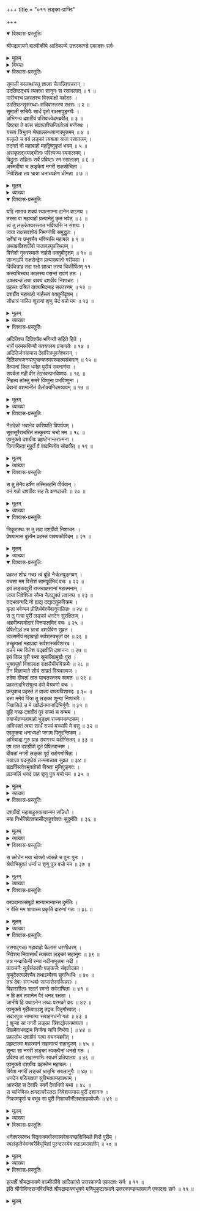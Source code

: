 +++
title = "०११ लङ्का-प्राप्तिः"

+++

<details open><summary>विश्वास-प्रस्तुतिः</summary>

श्रीमद्रामायणे वाल्मीकीये आदिकाव्ये उत्तरकाण्डे एकादशः सर्गः
</details>

<details><summary>मूलम्</summary>

श्रीमद्रामायणे वाल्मीकीये आदिकाव्ये उत्तरकाण्डे एकादशः सर्गः
</details>

<details><summary>विषयाः</summary>

रावणादीनां वर-लाभ-हृष्टेन सुमालिना  
प्रहस्तादिभिः सह  
रावण-समीपम् एत्य  
तं प्रति लङ्कायाः पुरा-निजालयत्व-कथन-पूर्वकं  
कुबेरस्य ततः प्रव्राजन-चोदना ॥ १ ॥  
रावणेन भ्रातृ-गौरवात् तद्-वचनानादरणे  
तं प्रति प्रहस्तेन  
पुनस् समयान्तरे निपुणं दुर्बोधनम् ॥ २ ॥  
तद्-अनुरोधिना रावणेन  
कुबेरं प्रति लङ्का-त्यागे दूत्येन प्रहस्त-प्रेषणम् ॥ ३ ॥  
कुबेरेण पितरि विश्रवसि रावण-वचन-निवेदन-पूर्वकं  
तन्-नियोगेन लङ्कातः पौरैः सह कैलास-गमनम् ॥ ४ ॥  
ततो लङ्कां प्रविष्टैः सुमालि-प्रभृतिभी  
रावणस्य लङ्का-राज्येऽभिषेचनम् ॥ ५ ॥
</details>

<details open><summary>विश्वास-प्रस्तुतिः</summary>

सुमाली वरलब्धांस्तु ज्ञात्वा चैतान्निशाचरान् ।  
उदतिष्ठद्भयं त्यक्त्वा सानुगः स रसावलात् ॥ १ ॥  
मारीचश्च प्रहस्तश्च विरूपाक्षो महोदरः ।  
उदतिष्ठन्सुसंरब्धाः सचिवास्तस्य रक्षसः ॥ २ ॥  
सुमाली सचिवैः सार्धं वृतो राक्षसपुङ्गवैः ।  
अभिगम्य दशग्रीवं परिष्वज्येदमब्रवीत् ॥ ३ ॥  
दिष्ट्या ते वत्स संप्राप्तश्चिन्तितोऽयं मनोरथः ।  
यस्त्वं त्रिभुवन श्रेष्ठाल्लब्धवान्वरमुत्तमम् ॥ ४ ॥  
यत्कृते च वयं लङ्कां त्यक्त्वा याता रसातलम् ।  
तद्गतं नो महाबाहो महद्विष्णुकृतं भयम् ॥ ५ ॥  
असकृतद्भयाद्भीताः परित्यज्य स्वमालयम् ।  
विद्रुताः सहिताः सर्वे प्रविष्टाः स्म रसातलम् ॥ ६ ॥  
अस्मदीया च लङ्केयं नगरी राक्षसोचिता ।  
निवेशिता तव भ्रात्रा धनाध्यक्षेण धीमता ॥ ७ ॥
</details>

<details><summary>मूलम्</summary>

सुमाली वरलब्धांस्तु ज्ञात्वा चैतान्निशाचरान् ।  
उदतिष्ठद्भयं त्यक्त्वा सानुगः स रसावलात् ॥ १ ॥  
मारीचश्च प्रहस्तश्च विरूपाक्षो महोदरः ।  
उदतिष्ठन्सुसंरब्धाः सचिवास्तस्य रक्षसः ॥ २ ॥  
सुमाली सचिवैः सार्धं वृतो राक्षसपुङ्गवैः ।  
अभिगम्य दशग्रीवं परिष्वज्येदमब्रवीत् ॥ ३ ॥  
दिष्ट्या ते वत्स संप्राप्तश्चिन्तितोऽयं मनोरथः ।  
यस्त्वं त्रिभुवन श्रेष्ठाल्लब्धवान्वरमुत्तमम् ॥ ४ ॥  
यत्कृते च वयं लङ्कां त्यक्त्वा याता रसातलम् ।  
तद्गतं नो महाबाहो महद्विष्णुकृतं भयम् ॥ ५ ॥  
असकृतद्भयाद्भीताः परित्यज्य स्वमालयम् ।  
विद्रुताः सहिताः सर्वे प्रविष्टाः स्म रसातलम् ॥ ६ ॥  
अस्मदीया च लङ्केयं नगरी राक्षसोचिता ।  
निवेशिता तव भ्रात्रा धनाध्यक्षेण धीमता ॥ ७ ॥
</details>

<details><summary>व्याख्या</summary>

महद्विष्णुकृतं यद्भयं तन्निरस्तमित्यर्थः ॥ ५-७ ॥
</details>

<details open><summary>विश्वास-प्रस्तुतिः</summary>

यदि नामात्र शक्यं स्यात्साम्ना दानेन वाऽनघ ।  
तरसा वा महाबाहो प्रत्यानेतुं कृतं भवेत् ॥ ८ ॥  
त्वं तु लङ्केश्वरस्तात भविष्यसि न संशयः ।  
त्वया राक्षसवंशोयं निमग्नोपि समुद्धृतः ।  
सर्वेषां नः प्रभुश्चैव भविष्यसि महाबल ॥ ९ ॥  
अथाब्रवीद्दशग्रीवो मातामहमुपस्थितम् ।  
वित्तेशो गुरुरस्माकं नार्हसे वक्तुमीदृशम् ॥ १० ॥  
साम्नाऽपि राक्षसेन्द्रेण प्रत्याख्यातो गरीयसा ।  
किंचिन्नाह तदा रक्षो ज्ञात्वा तस्य चिकीर्षितम् ११  
कस्यचित्त्वथ कालस्य वसन्तं रावणं ततः ।  
उक्तवन्तं तथा वाक्यं दशग्रीवं निशाचरः ।  
प्रहस्तः प्रश्रितं वाक्यमिदमाह सकारणम् ॥ १२ ॥  
दशग्रीव महाबाहो नार्हस्त्वं वक्तुमीदृशम् ।  
सौभ्रात्रं नास्ति शूराणां शृणु चेदं वचो मम ॥ १३ ॥
</details>

<details><summary>मूलम्</summary>

यदि नामात्र शक्यं स्यात्साम्ना दानेन वाऽनघ ।  
तरसा वा महाबाहो प्रत्यानेतुं कृतं भवेत् ॥ ८ ॥  
त्वं तु लङ्केश्वरस्तात भविष्यसि न संशयः ।  
त्वया राक्षसवंशोयं निमग्नोपि समुद्धृतः ।  
सर्वेषां नः प्रभुश्चैव भविष्यसि महाबल ॥ ९ ॥  
अथाब्रवीद्दशग्रीवो मातामहमुपस्थितम् ।  
वित्तेशो गुरुरस्माकं नार्हसे वक्तुमीदृशम् ॥ १० ॥  
साम्नाऽपि राक्षसेन्द्रेण प्रत्याख्यातो गरीयसा ।  
किंचिन्नाह तदा रक्षो ज्ञात्वा तस्य चिकीर्षितम् ११  
कस्यचित्त्वथ कालस्य वसन्तं रावणं ततः ।  
उक्तवन्तं तथा वाक्यं दशग्रीवं निशाचरः ।  
प्रहस्तः प्रश्रितं वाक्यमिदमाह सकारणम् ॥ १२ ॥  
दशग्रीव महाबाहो नार्हस्त्वं वक्तुमीदृशम् ।  
सौभ्रात्रं नास्ति शूराणां शृणु चेदं वचो मम ॥ १३ ॥
</details>

<details><summary>व्याख्या</summary>

सामादिना लङ्का प्रचालयितुं यदि नाम शक्यं स्यात्तदा नः कार्यं भवेदित्यर्थः ॥ ८-१३ ॥
</details>

<details open><summary>विश्वास-प्रस्तुतिः</summary>

अदितिश्च दितिश्चैव भगिन्यौ सहिते हिते ।  
भार्ये परमरूपिण्यौ कश्यपस्य प्रजापतेः ॥ १४ ॥  
अदितिर्जनयामास देवांस्त्रिभुवनेश्वरान् ।  
दितिस्त्वजनयत्पुत्रान्कश्यपस्यात्मसंभवान् ॥ १५ ॥  
दैत्यानां किल धर्मज्ञ पुरीयं सवनार्णवा ।  
सपर्वता मही वीर तेऽभवन्प्रभविष्णवः ॥ १६ ॥  
निहत्य तांस्तु समरे विष्णुना प्रभविष्णुना ।  
देवानां वशमानीतं त्रैलोक्यमिदमव्ययम् ॥ १७ ॥
</details>

<details><summary>मूलम्</summary>

अदितिश्च दितिश्चैव भगिन्यौ सहिते हिते ।  
भार्ये परमरूपिण्यौ कश्यपस्य प्रजापतेः ॥ १४ ॥  
अदितिर्जनयामास देवांस्त्रिभुवनेश्वरान् ।  
दितिस्त्वजनयत्पुत्रान्कश्यपस्यात्मसंभवान् ॥ १५ ॥  
दैत्यानां किल धर्मज्ञ पुरीयं सवनार्णवा ।  
सपर्वता मही वीर तेऽभवन्प्रभविष्णवः ॥ १६ ॥  
निहत्य तांस्तु समरे विष्णुना प्रभविष्णुना ।  
देवानां वशमानीतं त्रैलोक्यमिदमव्ययम् ॥ १७ ॥
</details>

<details><summary>व्याख्या</summary>

सहिते हिते अन्योन्यानुरक्ते ॥ १४-१७ ॥
</details>

<details open><summary>विश्वास-प्रस्तुतिः</summary>

नैतदेको भवानेव करिष्यति विपर्ययम् ।  
सुरासुरैराचरितं तत्कुरुष्व चचो मम ॥ १८ ॥  
एवमुक्तो दशग्रीवः प्रहृष्टेनान्तरात्मना ।  
चिन्तयित्वा मुहूर्तं वै वाढमित्येव सोब्रवीत् ॥ १९ ॥
</details>

<details><summary>मूलम्</summary>

नैतदेको भवानेव करिष्यति विपर्ययम् ।  
सुरासुरैराचरितं तत्कुरुष्व चचो मम ॥ १८ ॥  
एवमुक्तो दशग्रीवः प्रहृष्टेनान्तरात्मना ।  
चिन्तयित्वा मुहूर्तं वै वाढमित्येव सोब्रवीत् ॥ १९ ॥
</details>

<details><summary>व्याख्या</summary>

विपर्ययं भ्रातृद्रोहरूपं । सुरासुरैराचरितं मार्गम् ॥ १८-१९ ॥
</details>

<details open><summary>विश्वास-प्रस्तुतिः</summary>

स तु तेनैव हर्षेण तस्मिन्नहनि वीर्यवान् ।  
वनं गतो दशग्रीवः सह तैः क्षणदाचरैः ॥ २० ॥
</details>

<details><summary>मूलम्</summary>

स तु तेनैव हर्षेण तस्मिन्नहनि वीर्यवान् ।  
वनं गतो दशग्रीवः सह तैः क्षणदाचरैः ॥ २० ॥
</details>

<details><summary>व्याख्या</summary>

तस्मिन्नहनि प्रहस्तोपदेशाहनि । वनं श्लेष्मातकवनम् ॥ २० ॥
</details>

<details open><summary>विश्वास-प्रस्तुतिः</summary>

त्रिकूटस्थः स तु तदा दशग्रीवो निशाचरः ।  
प्रेषयामास दूत्येन प्रहस्तं वाक्यकोविदम् ॥ २१ ॥
</details>

<details><summary>मूलम्</summary>

त्रिकूटस्थः स तु तदा दशग्रीवो निशाचरः ।  
प्रेषयामास दूत्येन प्रहस्तं वाक्यकोविदम् ॥ २१ ॥
</details>

<details><summary>व्याख्या</summary>

त्रिकूटस्थो भूत्वा प्रहस्तं दूत्येन प्रेषयामास ॥ २१ ॥
</details>

<details open><summary>विश्वास-प्रस्तुतिः</summary>

प्रहस्त शीघ्रं गच्छ त्वं ब्रूहि नैर्ऋतपुङ्गवम् ।  
वचसा मम वित्तेशं सामपूर्वमिदं वचः ॥ २२ ॥  
इयं लङ्कापुरी राजन्राक्षसानां महात्मनाम् ।  
त्वया निवेशिता सौम्य नैतद्युक्तं तवानघ ॥ २३ ॥  
तद्भवान्यदि नो ह्यद्य दद्यादतुलविक्रम ।  
कृता भवेन्मम प्रीतिर्धर्मश्चैवानुपालितः ॥ २४ ॥  
स तु गत्वा पुरीं लङ्कां धनदेन सुरक्षिताम् ।  
अब्रवीत्परमोदारं वित्तपालमिदं वचः ॥ २५ ॥  
प्रेषितोऽहं तव भ्रात्रा दशग्रीवेण सुव्रत ।  
त्वत्समीपं महाबाहो सर्वशस्त्रभृतां वर ॥ २६ ॥  
तच्छ्रूयतां महाप्राज्ञ सर्वशास्त्रविशारद ।  
वचनं मम वित्तेश यद्ब्रवीति दशाननः ॥ २७ ॥  
इयं किल पुरी रम्या सुमालिप्रमुखैः पुरा ।  
भुक्तपूर्वा विशालाक्ष राक्षसैर्भीमविक्रमैः ॥ २८ ॥  
तेन विज्ञाप्यते सोयं सांप्रतं विश्रवात्मज ।  
तदेषा दीयतां तात याचतस्तस्य सामतः ॥ २९ ॥  
प्रहस्तादभिसंश्रुत्य देवो वैश्रवणो वचः ।  
प्रत्युवाच प्रहस्तं तं वाक्यं वाक्यविशारदः ॥ ३० ॥  
दत्ता ममेयं पित्रा तु लङ्का शून्या निशाचरैः ।  
निवासिते च मे यक्षैर्दानमानादिभिर्गुणैः ॥ ३१ ॥  
ब्रूहि गच्छ दशग्रीवं पुरं राज्यं च यन्मम ।  
तवाप्येतन्महाबाहो भुङ्क्ष्व राज्यमकण्टकम् ।  
अविभक्तं त्वया सार्धं राज्यं यच्चापि मे वसु ॥ ३२ ॥  
एवमुक्त्वा धनाध्यक्षो जगाम पितुरन्तिकम् ।  
अभिवाद्य गुरु ग्राह रावणस्य यदीप्सितम् ॥ ३३ ॥  
एष तात दशग्रीवो दूतं प्रेषितवान्मम ।  
दीयतां नगरी लङ्का पूर्वं रक्षोगणोषिता ।  
मयाऽत्र यदनुष्ठेयं तन्ममाचक्ष्व सुव्रत ॥ ३४ ॥  
ब्रह्मर्षिस्त्वेवमुक्तोसौ विश्रवा मुनिपुङ्गवः ।  
प्राञ्जलिं धनदं ग्राह शृणु पुत्र वचो मम ॥ ३५ ॥
</details>

<details><summary>मूलम्</summary>

प्रहस्त शीघ्रं गच्छ त्वं ब्रूहि नैर्ऋतपुङ्गवम् ।  
वचसा मम वित्तेशं सामपूर्वमिदं वचः ॥ २२ ॥  
इयं लङ्कापुरी राजन्राक्षसानां महात्मनाम् ।  
त्वया निवेशिता सौम्य नैतद्युक्तं तवानघ ॥ २३ ॥  
तद्भवान्यदि नो ह्यद्य दद्यादतुलविक्रम ।  
कृता भवेन्मम प्रीतिर्धर्मश्चैवानुपालितः ॥ २४ ॥  
स तु गत्वा पुरीं लङ्कां धनदेन सुरक्षिताम् ।  
अब्रवीत्परमोदारं वित्तपालमिदं वचः ॥ २५ ॥  
प्रेषितोऽहं तव भ्रात्रा दशग्रीवेण सुव्रत ।  
त्वत्समीपं महाबाहो सर्वशस्त्रभृतां वर ॥ २६ ॥  
तच्छ्रूयतां महाप्राज्ञ सर्वशास्त्रविशारद ।  
वचनं मम वित्तेश यद्ब्रवीति दशाननः ॥ २७ ॥  
इयं किल पुरी रम्या सुमालिप्रमुखैः पुरा ।  
भुक्तपूर्वा विशालाक्ष राक्षसैर्भीमविक्रमैः ॥ २८ ॥  
तेन विज्ञाप्यते सोयं सांप्रतं विश्रवात्मज ।  
तदेषा दीयतां तात याचतस्तस्य सामतः ॥ २९ ॥  
प्रहस्तादभिसंश्रुत्य देवो वैश्रवणो वचः ।  
प्रत्युवाच प्रहस्तं तं वाक्यं वाक्यविशारदः ॥ ३० ॥  
दत्ता ममेयं पित्रा तु लङ्का शून्या निशाचरैः ।  
निवासिते च मे यक्षैर्दानमानादिभिर्गुणैः ॥ ३१ ॥  
ब्रूहि गच्छ दशग्रीवं पुरं राज्यं च यन्मम ।  
तवाप्येतन्महाबाहो भुङ्क्ष्व राज्यमकण्टकम् ।  
अविभक्तं त्वया सार्धं राज्यं यच्चापि मे वसु ॥ ३२ ॥  
एवमुक्त्वा धनाध्यक्षो जगाम पितुरन्तिकम् ।  
अभिवाद्य गुरु ग्राह रावणस्य यदीप्सितम् ॥ ३३ ॥  
एष तात दशग्रीवो दूतं प्रेषितवान्मम ।  
दीयतां नगरी लङ्का पूर्वं रक्षोगणोषिता ।  
मयाऽत्र यदनुष्ठेयं तन्ममाचक्ष्व सुव्रत ॥ ३४ ॥  
ब्रह्मर्षिस्त्वेवमुक्तोसौ विश्रवा मुनिपुङ्गवः ।  
प्राञ्जलिं धनदं ग्राह शृणु पुत्र वचो मम ॥ ३५ ॥
</details>

<details><summary>व्याख्या</summary>

नैर्ऋतपुङ्गवं कुबेरं । लङ्कायां पूर्वस्थितनैर्ऋताधिपत्यात् ॥ २२-३५ ॥
</details>

<details open><summary>विश्वास-प्रस्तुतिः</summary>

दशग्रीवो महाबाहुरुक्तवान्मम सन्निधौ ।  
मया निर्भर्त्सितश्चासीद्बहुशोक्तः सुदुर्मतिः ॥ ३६ ॥
</details>

<details><summary>मूलम्</summary>

दशग्रीवो महाबाहुरुक्तवान्मम सन्निधौ ।  
मया निर्भर्त्सितश्चासीद्बहुशोक्तः सुदुर्मतिः ॥ ३६ ॥
</details>

<details><summary>व्याख्या</summary>

बहुशोक्त इति संधिः छान्दसः ॥ ३६ ॥
</details>

<details open><summary>विश्वास-प्रस्तुतिः</summary>

स क्रोधेन मया चोक्तो ध्वंसते च पुनः पुनः ।  
श्रेयोभियुक्तं धर्म्यं च शृणु पुत्र वचो मम ॥ ३७ ॥
</details>

<details><summary>मूलम्</summary>

स क्रोधेन मया चोक्तो ध्वंसते च पुनः पुनः ।  
श्रेयोभियुक्तं धर्म्यं च शृणु पुत्र वचो मम ॥ ३७ ॥
</details>

<details><summary>व्याख्या</summary>

ध्वंसते ध्वस्तधर्मन्यायमर्यादो जायते ॥ ३७ ॥
</details>

<details open><summary>विश्वास-प्रस्तुतिः</summary>

वरप्रदानात्संमूढो मान्यामान्यान्स दुर्मतिः ।  
न वेत्ति मम शापाच्च प्रकृतिं दारुणां गतः ॥ ३८ ॥
</details>

<details><summary>मूलम्</summary>

वरप्रदानात्संमूढो मान्यामान्यान्स दुर्मतिः ।  
न वेत्ति मम शापाच्च प्रकृतिं दारुणां गतः ॥ ३८ ॥
</details>

<details><summary>व्याख्या</summary>

मम शापात् । तन्मातृदर्शनकालकृतादिति शेषः ॥ ३८ ॥
</details>

<details open><summary>विश्वास-प्रस्तुतिः</summary>

तस्माद्गच्छ महाबाहो कैलासं धरणीधरम् ।  
निवेशय निवासार्थं त्यक्त्वा लङ्कां सहानुगः ॥ ३९ ॥  
तत्र मन्दाकिनी रम्या नदीनामुत्तमा नदी ।  
काञ्चनैः सूर्यसंकाशैः पङ्कजैः संवृतोदका ।  
कुमुदैरुत्पलैश्चैव तथाऽन्यैश्च सुगन्धिभिः ॥ ४० ॥  
तत्र देवाः सगन्धर्वाः साप्सरोरगकिन्नराः ।  
विहारशीलाः सततं रमन्ते सर्वदाश्रिताः ॥ ४१ ॥  
न हि क्षमं तवानेन वैरं धनद रक्षसा ।  
जानीषे हि यथाऽनेन लब्धः परमको वरः ॥ ४२ ॥  
एवमुक्तो गृहीत्वाऽऽशु तद्वचः पितृगौरवात् ।  
सदारपुत्रः सामात्यः सवाहनधनो गतः ॥ ४३ ॥  
\[ शून्या सा नगरी लङ्का त्रिंशद्योजनमायता ।  
क्षिप्रमेवाभवद्राम निर्जना चापि निर्भया \] ॥ ४४ ॥  
प्रहस्तोथ दशग्रीवं गत्वा वचनमब्रवीत् ।  
प्रहृष्टात्मा महात्मानं सहामात्यं सहानुजम् ॥ ४५ ॥  
शून्या सा नगरी लङ्का त्यक्त्वैनां धनदो गतः ।  
प्रविश्य तां सहास्माभिः स्वधर्मं प्रतिपालय ॥ ४६ ॥  
एवमुक्तो दशग्रीवः प्रहस्तेन महाबलः ।  
विवेश नगरीं लङ्कां भ्रातृभिः सबलानुगैः ॥ ४७ ॥  
धनदेन परित्यक्तां सुविभक्तमहापथाम् ।  
आरुरोह स देवारिः स्वर्गं देवाधिपो यथा ॥ ४८ ॥  
स चाभिषिकः क्षणदाचरैस्तदा निवेशयामास पुरीं दशाननः ।  
निकामपूर्णा च बभूव सा पुरी निशाचरैर्नीलबलाहकोपमैः ॥ ४९ ॥
</details>

<details><summary>मूलम्</summary>

तस्माद्गच्छ महाबाहो कैलासं धरणीधरम् ।  
निवेशय निवासार्थं त्यक्त्वा लङ्कां सहानुगः ॥ ३९ ॥  
तत्र मन्दाकिनी रम्या नदीनामुत्तमा नदी ।  
काञ्चनैः सूर्यसंकाशैः पङ्कजैः संवृतोदका ।  
कुमुदैरुत्पलैश्चैव तथाऽन्यैश्च सुगन्धिभिः ॥ ४० ॥  
तत्र देवाः सगन्धर्वाः साप्सरोरगकिन्नराः ।  
विहारशीलाः सततं रमन्ते सर्वदाश्रिताः ॥ ४१ ॥  
न हि क्षमं तवानेन वैरं धनद रक्षसा ।  
जानीषे हि यथाऽनेन लब्धः परमको वरः ॥ ४२ ॥  
एवमुक्तो गृहीत्वाऽऽशु तद्वचः पितृगौरवात् ।  
सदारपुत्रः सामात्यः सवाहनधनो गतः ॥ ४३ ॥  
\[ शून्या सा नगरी लङ्का त्रिंशद्योजनमायता ।  
क्षिप्रमेवाभवद्राम निर्जना चापि निर्भया \] ॥ ४४ ॥  
प्रहस्तोथ दशग्रीवं गत्वा वचनमब्रवीत् ।  
प्रहृष्टात्मा महात्मानं सहामात्यं सहानुजम् ॥ ४५ ॥  
शून्या सा नगरी लङ्का त्यक्त्वैनां धनदो गतः ।  
प्रविश्य तां सहास्माभिः स्वधर्मं प्रतिपालय ॥ ४६ ॥  
एवमुक्तो दशग्रीवः प्रहस्तेन महाबलः ।  
विवेश नगरीं लङ्कां भ्रातृभिः सबलानुगैः ॥ ४७ ॥  
धनदेन परित्यक्तां सुविभक्तमहापथाम् ।  
आरुरोह स देवारिः स्वर्गं देवाधिपो यथा ॥ ४८ ॥  
स चाभिषिकः क्षणदाचरैस्तदा निवेशयामास पुरीं दशाननः ।  
निकामपूर्णा च बभूव सा पुरी निशाचरैर्नीलबलाहकोपमैः ॥ ४९ ॥
</details>

<details><summary>व्याख्या</summary>

निवासार्थं निवेशय निवेशनं पुरं कुरु ॥ ३९-४९ ॥
</details>

<details open><summary>विश्वास-प्रस्तुतिः</summary>

धनेश्वरस्त्वथ पितृवाक्यगौरवान्न्यवेशयच्छशिविमले गिरौ पुरीम् ।  
स्वलंकृतैर्भवनवरैर्विभूषितां पुरन्दरस्येव तदाऽमरावतीम् ॥ ५० ॥
</details>

<details><summary>मूलम्</summary>

धनेश्वरस्त्वथ पितृवाक्यगौरवान्न्यवेशयच्छशिविमले गिरौ पुरीम् ।  
स्वलंकृतैर्भवनवरैर्विभूषितां पुरन्दरस्येव तदाऽमरावतीम् ॥ ५० ॥
</details>

<details><summary>व्याख्या</summary>

शशिविमले गिरौ कैलासे । पुरीं अलकां । अत्र छन्दोभङ्ग आर्षो ज्ञेयः ॥ ५० ॥
</details>

<details open><summary>विश्वास-प्रस्तुतिः</summary>

इत्यार्षे श्रीमद्रामायणे वाल्मीकीये आदिकाव्ये उत्तरकाण्डे एकादशः सर्गः ॥ ११ ॥  
इति श्रीगोविन्दराजविरचिते श्रीमद्रामायणभूषणे मणिमुकुटाख्याने उत्तरकाण्डव्याख्याने एकादशः सर्गः ॥ ११ ॥
</details>

<details><summary>मूलम्</summary>

इत्यार्षे श्रीमद्रामायणे वाल्मीकीये आदिकाव्ये उत्तरकाण्डे एकादशः सर्गः ॥ ११ ॥  
इति श्रीगोविन्दराजविरचिते श्रीमद्रामायणभूषणे मणिमुकुटाख्याने उत्तरकाण्डव्याख्याने एकादशः सर्गः ॥ ११ ॥
</details>

